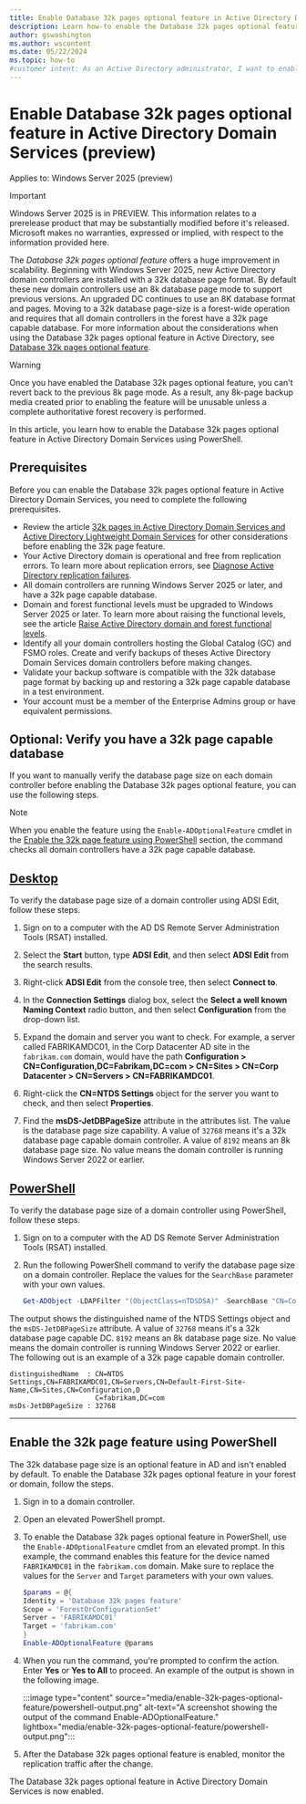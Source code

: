 ```yaml
---
title: Enable Database 32k pages optional feature in Active Directory Domain Services on Windows Server
description: Learn how-to enable the Database 32k pages optional feature in Active Directory Domain Services and how to enable the optional feature using PowerShell.
author: gswashington
ms.author: wscontent
ms.date: 05/22/2024
ms.topic: how-to
#customer intent: As an Active Directory administrator, I want to enable the Database 32k pages optional feature in Active Directory Domain Services, so that I can improve scalability.
---
```


# Enable Database 32k pages optional feature in Active Directory Domain Services (preview)

Applies to: Windows Server 2025 (preview)

> [!IMPORTANT]
> Windows Server 2025 is in PREVIEW. This information relates to a prerelease product that may be substantially modified before it's released. Microsoft makes no warranties, expressed or implied, with respect to the information provided here.

The _Database 32k pages optional feature_ offers a huge improvement in scalability. Beginning with Windows Server 2025, new Active Directory domain controllers are installed with a 32k database page format. By default these new domain controllers use an 8k database page mode to support previous versions. An upgraded DC continues to use an 8K database format and pages. Moving to a 32k database page-size is a forest-wide operation and requires that all domain controllers in the forest have a 32k page capable database. For more information about the considerations when using the Database 32k pages optional feature in Active Directory, see [Database 32k pages optional feature](32k-pages-optional-feature.md).

> [!WARNING]
> Once you have enabled the Database 32k pages optional feature, you can't revert back to the previous 8k page mode. As a result, any 8k-page backup media created prior to enabling the feature will be unusable unless a complete authoritative forest recovery is performed.

In this article, you learn how to enable the Database 32k pages optional feature in Active Directory Domain Services using PowerShell.

## Prerequisites

Before you can enable the Database 32k pages optional feature in Active Directory Domain Services, you need to complete the following prerequisites.

- Review the article [32k pages in Active Directory Domain Services and Active Directory Lightweight Domain Services](32k-pages-optional-feature.md) for other considerations before enabling the 32k page feature.
- Your Active Directory domain is operational and free from replication errors. To learn more about replication errors, see [Diagnose Active Directory replication failures](/troubleshoot/windows-server/active-directory/diagnose-replication-failures).
- All domain controllers are running Windows Server 2025 or later, and have a 32k page capable database.
- Domain and forest functional levels must be upgraded to Windows Server 2025 or later. To learn more about raising the functional levels, see the article [Raise Active Directory domain and forest functional levels](/troubleshoot/windows-server/active-directory/raise-active-directory-domain-forest-functional-levels).
- Identify all your domain controllers hosting the Global Catalog (GC) and FSMO roles. Create and verify backups of theses Active Directory Domain Services domain controllers before making changes.
- Validate your backup software is compatible with the 32k database page format by backing up and restoring a 32k page capable database in a test environment.
- Your account must be a member of the Enterprise Admins group or have equivalent permissions.

## Optional: Verify you have a 32k page capable database

If you want to manually verify the database page size on each domain controller before enabling the Database 32k pages optional feature, you can use the following steps.

> [!NOTE]
> When you enable the feature using the `Enable-ADOptionalFeature` cmdlet in the [Enable the 32k page feature using PowerShell](#enable-the-32k-page-feature-using-powershell) section, the command checks all domain controllers have a 32k page capable database.

## [Desktop](#tab/desktop)

To verify the database page size of a domain controller using ADSI Edit, follow these steps.

1. Sign on to a computer with the AD DS Remote Server Administration Tools (RSAT) installed.

1. Select the **Start** button, type **ADSI Edit**, and then select **ADSI Edit** from the search results.

1. Right-click **ADSI Edit** from the console tree, then select **Connect to**.

1. In the **Connection Settings** dialog box, select the **Select a well known Naming Context** radio button, and then select **Configuration** from the drop-down list.

1. Expand the domain and server you want to check. For example, a server called FABRIKAMDC01, in the Corp Datacenter AD site in the `fabrikam.com` domain, would have the path **Configuration > CN=Configuration,DC=Fabrikam,DC=com > CN=Sites > CN=Corp Datacenter > CN=Servers > CN=FABRIKAMDC01**.

1. Right-click the **CN=NTDS Settings** object for the server you want to check, and then select **Properties**.

1. Find the **msDS-JetDBPageSize** attribute in the attributes list. The value is the database page size capability. A value of `32768` means it's a 32k database page capable domain controller. A value of `8192` means an 8k database page size. No value means the domain controller is running Windows Server 2022 or earlier.

## [PowerShell](#tab/PowerShell)

To verify the database page size of a domain controller using PowerShell, follow these steps.

1. Sign on to a computer with the AD DS Remote Server Administration Tools (RSAT) installed.

1. Run the following PowerShell command to verify the database page size on a domain controller. Replace the values for the `SearchBase` parameter with your own values.

   ```powershell
   Get-ADObject -LDAPFilter "(ObjectClass=nTDSDSA)" -SearchBase "CN=Configuration,DC=fabrikam,DC=com" -properties msDS-JetDBPageSize | FL distinguishedName,msDs-JetDBPageSize
   ```

The output shows the distinguished name of the NTDS Settings object and the `msDS-JetDBPageSize` attribute. A value of `32768` means it's a 32k database page capable DC. `8192` means an 8k database page size. No value means the domain controller is running Windows Server 2022 or earlier. The following out is an example of a 32k page capable domain controller.

```Output
distinguishedName  : CN=NTDS Settings,CN=FABRIKAMDC01,CN=Servers,CN=Default-First-Site-Name,CN=Sites,CN=Configuration,D
                     C=fabrikam,DC=com
msDs-JetDBPageSize : 32768
```

---

## Enable the 32k page feature using PowerShell

The 32k database page size is an optional feature in AD and isn't enabled by default. To enable the Database 32k pages optional feature in your forest or domain, follow the steps.

1. Sign in to a domain controller.

1. Open an elevated PowerShell prompt.

1. To enable the Database 32k pages optional feature in PowerShell, use the `Enable-ADOptionalFeature` cmdlet from an elevated prompt. In this example, the command enables this feature for the device named `FABRIKAMDC01` in the `fabrikam.com` domain. Make sure to replace the values for the `Server` and `Target` parameters with your own values.

   ```powershell
   $params = @{
   Identity = 'Database 32k pages feature'
   Scope = 'ForestOrConfigurationSet'
   Server = 'FABRIKAMDC01'
   Target = 'fabrikam.com'
   }
   Enable-ADOptionalFeature @params
   ```

1. When you run the command, you're prompted to confirm the action. Enter **Yes** or **Yes to All** to proceed. An example of the output is shown in the following image.

   :::image type="content" source="media/enable-32k-pages-optional-feature/powershell-output.png" alt-text="A screenshot showing the output of the command Enable-ADOptionalFeature." lightbox="media/enable-32k-pages-optional-feature/powershell-output.png":::

1. After the Database 32k pages optional feature is enabled, monitor the replication traffic after the change.

The Database 32k pages optional feature in Active Directory Domain Services is now enabled.
